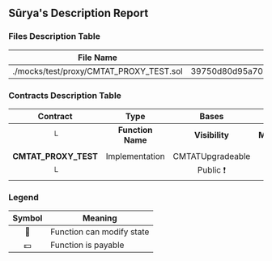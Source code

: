 ## Sūrya's Description Report

### Files Description Table


|  File Name  |  SHA-1 Hash  |
|-------------|--------------|
| ./mocks/test/proxy/CMTAT_PROXY_TEST.sol | 39750d80d95a709dabf4dbe75c337588dc4b94c9 |


### Contracts Description Table


|  Contract  |         Type        |       Bases      |                  |                 |
|:----------:|:-------------------:|:----------------:|:----------------:|:---------------:|
|     └      |  **Function Name**  |  **Visibility**  |  **Mutability**  |  **Modifiers**  |
||||||
| **CMTAT_PROXY_TEST** | Implementation | CMTATUpgradeable |||
| └ | <Constructor> | Public ❗️ | 🛑  | CMTATUpgradeable |


### Legend

|  Symbol  |  Meaning  |
|:--------:|-----------|
|    🛑    | Function can modify state |
|    💵    | Function is payable |

